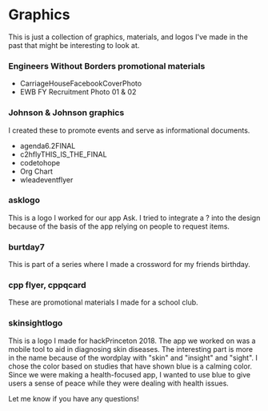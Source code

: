 # Graphics

This is just a collection of graphics, materials, and logos I've made in the past that might be interesting to look at.

### Engineers Without Borders promotional materials
- CarriageHouseFacebookCoverPhoto
- EWB FY Recruitment Photo 01 & 02

### Johnson & Johnson graphics
I created these to promote events and serve as informational documents.
- agenda6.2FINAL
- c2hflyTHIS_IS_THE_FINAL
- codetohope
- Org Chart
- wleadeventflyer

### asklogo

This is a logo I worked for our app Ask. I tried to integrate a ? into the design because of the basis of the app relying on people to request items.

### burtday7
This is part of a series where I made a crossword for my friends birthday.

### cpp flyer, cppqcard
These are promotional materials I made for a school club.

### skinsightlogo
This is a logo I made for hackPrinceton 2018. The app we worked on was a mobile tool to aid in diagnosing skin diseases. The interesting part is more in the name because of the wordplay with "skin" and "insight" and "sight". I chose the color based on studies that have shown blue is a calming color. Since we were making a health-focused app, I wanted to use blue to give users a sense of peace while they were dealing with health issues.

Let me know if you have any questions!
